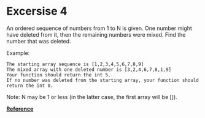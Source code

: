 # Excersise 4

An ordered sequence of numbers from 1 to N is given. One number might have deleted from it, then the remaining numbers were mixed. Find the number that was deleted.

Example:
```
The starting array sequence is [1,2,3,4,5,6,7,8,9]
The mixed array with one deleted number is [3,2,4,6,7,8,1,9]
Your function should return the int 5.
If no number was deleted from the starting array, your function should return the int 0.
```
Note: N may be 1 or less (in the latter case, the first array will be []).

**[Reference](https://www.codewars.com/kata/595aa94353e43a8746000120/train/ruby)** 